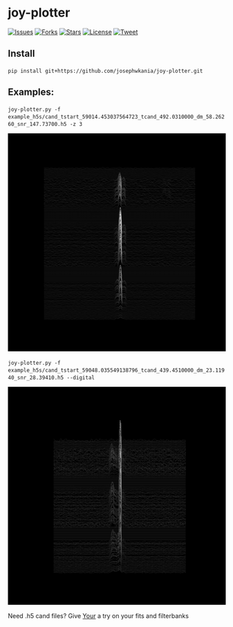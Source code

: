 # joy-plotter


[![Issues](https://img.shields.io/github/issues/josephwkania/joy-plotter?style=flat-square)]()
[![Forks](https://img.shields.io/github/forks/josephwkania/joy-plotter?style=flat-square)]()
[![Stars](https://img.shields.io/github/stars/josephwkania/joy-plotter?style=flat-square)]()
[![License](https://img.shields.io/github/license/josephwkania/joy-plotter?style=flat-square)]()
[![Tweet](https://img.shields.io/twitter/url?url=https%3A%2F%2Fgithub.com%2Fjosephwkania%2Fjoy-plotter)]()

## Install 

`pip install git+https://github.com/josephwkania/joy-plotter.git`

## Examples:

`joy-plotter.py -f example_h5s/cand_tstart_59014.453037564723_tcand_492.0310000_dm_58.26260_snr_147.73700.h5 -z 3`

![Output of the above command](https://github.com/josephwkania/joy-plotter/blob/master/cand_tstart_59014.453037564723_tcand_492.0310000_dm_58.26260_snr_147.73700.png)

`joy-plotter.py -f example_h5s/cand_tstart_59048.035549138796_tcand_439.4510000_dm_23.11940_snr_28.39410.h5 --digital`

![Output of the above command](https://github.com/josephwkania/joy-plotter/blob/master/cand_tstart_59014.453037564723_tcand_499.3820000_dm_57.08550_snr_83.16930.png)

Need .h5 cand files? Give <a href="https://github.com/devanshkv/your">Your</a> a try on your fits and filterbanks
